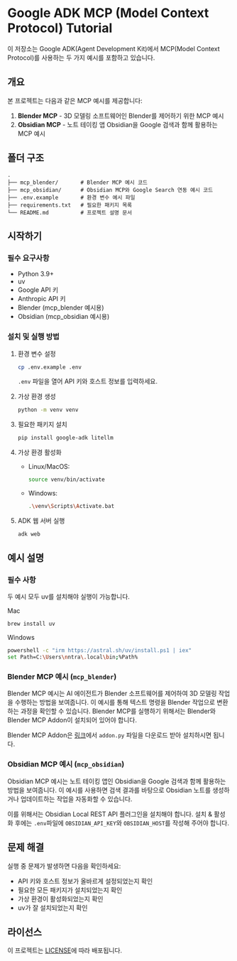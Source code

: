 # Google ADK MCP (Model Context Protocol) Tutorial

이 저장소는 Google ADK(Agent Development Kit)에서 MCP(Model Context Protocol)를 사용하는 두 가지 예시를 포함하고 있습니다.

## 개요

본 프로젝트는 다음과 같은 MCP 예시를 제공합니다:

1. **Blender MCP** - 3D 모델링 소프트웨어인 Blender를 제어하기 위한 MCP 예시
2. **Obsidian MCP** - 노트 테이킹 앱 Obsidian을 Google 검색과 함께 활용하는 MCP 예시

## 폴더 구조

```
.
├── mcp_blender/       # Blender MCP 예시 코드
├── mcp_obsidian/      # Obsidian MCP와 Google Search 연동 예시 코드
├── .env.example       # 환경 변수 예시 파일
├── requirements.txt   # 필요한 패키지 목록
└── README.md          # 프로젝트 설명 문서
```

## 시작하기

### 필수 요구사항

- Python 3.9+
- uv
- Google API 키
- Anthropic API 키
- Blender (mcp_blender 예시용)
- Obsidian (mcp_obsidian 예시용)

### 설치 및 실행 방법

1. 환경 변수 설정
   ```bash
   cp .env.example .env
   ```
   `.env` 파일을 열어 API 키와 호스트 정보를 입력하세요.

2. 가상 환경 생성
   ```bash
   python -m venv venv
   ```

3. 필요한 패키지 설치
   ```bash
   pip install google-adk litellm
   ```

4. 가상 환경 활성화
   - Linux/MacOS:
     ```bash
     source venv/bin/activate
     ```
   - Windows:
     ```bash
     .\venv\Scripts\Activate.bat
     ```

5. ADK 웹 서버 실행
   ```bash
   adk web
   ```

## 예시 설명

### 필수 사항

두 예시 모두 uv를 설치해야 실행이 가능합니다.

Mac

```bash
brew install uv
```

Windows

```bash
powershell -c "irm https://astral.sh/uv/install.ps1 | iex" 
set Path=C:\Users\nntra\.local\bin;%Path%
```


### Blender MCP 예시 (`mcp_blender`)

Blender MCP 예시는 AI 에이전트가 Blender 소프트웨어를 제어하여 3D 모델링 작업을 수행하는 방법을 보여줍니다. 이 예시를 통해 텍스트 명령을 Blender 작업으로 변환하는 과정을 확인할 수 있습니다.
Blender MCP를 실행하기 위해서는 Blender와 Blender MCP Addon이 설치되어 있어야 합니다.

Blender MCP Addon은 [링크](https://github.com/ahujasid/blender-mcp)에서 `addon.py` 파일을 다운로드 받아 설치하시면 됩니다.

### Obsidian MCP 예시 (`mcp_obsidian`)

Obsidian MCP 예시는 노트 테이킹 앱인 Obsidian을 Google 검색과 함께 활용하는 방법을 보여줍니다. 이 예시를 사용하면 검색 결과를 바탕으로 Obsidian 노트를 생성하거나 업데이트하는 작업을 자동화할 수 있습니다.

이를 위해서는 Obsidian Local REST API 플러그인을 설치해야 합니다. 설치 & 활성화 후에는 `.env`파일에 `OBSIDIAN_API_KEY`와 `OBSIDIAN_HOST`를 작성해 주어야 합니다.

## 문제 해결

실행 중 문제가 발생하면 다음을 확인하세요:
- API 키와 호스트 정보가 올바르게 설정되었는지 확인
- 필요한 모든 패키지가 설치되었는지 확인
- 가상 환경이 활성화되었는지 확인
- uv가 잘 설치되었는지 확인

## 라이선스

이 프로젝트는 [LICENSE](LICENSE)에 따라 배포됩니다.
